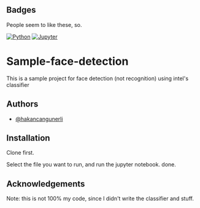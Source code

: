 ## Badges
People seem to like these, so.

[![Python](https://img.shields.io/badge/Python-3776AB?style=for-the-badge&logo=python&logoColor=white)]()
[![Jupyter](https://img.shields.io/badge/Jupyter-F37626.svg?&style=for-the-badge&logo=Jupyter&logoColor=white)]()
# Sample-face-detection

This is a sample project for face detection (not recognition) using intel's classifier


## Authors

- [@hakancangunerli](https://www.github.com/hakancangunerli)

  
## Installation 

Clone first. 

Select the file you want to run, and run the jupyter notebook. done.

    
## Acknowledgements
Note: this is not 100% my code, since I didn't write the classifier and stuff.
